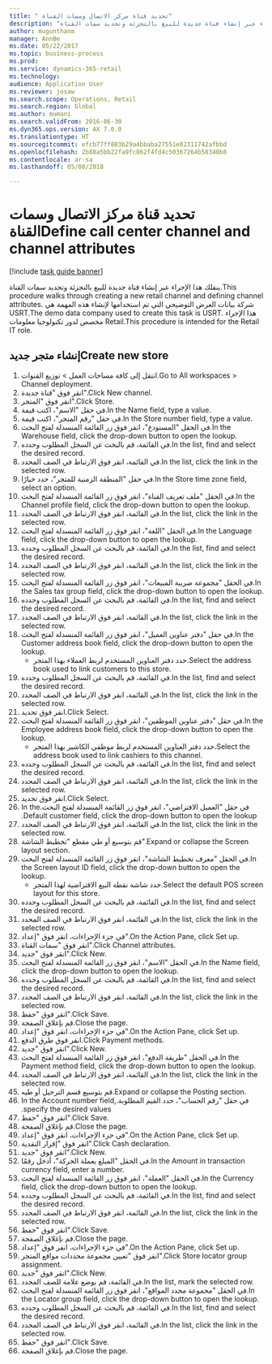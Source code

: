 ```yaml
--- 
title: " تحديد قناة مركز الاتصال وسمات القناة"
description: "ينقلك هذا الإجراء عبر إنشاء قناة جديدة للبيع بالتجزئة وتحديد سمات القناة."
author: mugunthanm
manager: AnnBe
ms.date: 05/22/2017
ms.topic: business-process
ms.prod: 
ms.service: dynamics-365-retail
ms.technology: 
audience: Application User
ms.reviewer: josaw
ms.search.scope: Operations, Retail
ms.search.region: Global
ms.author: mumani
ms.search.validFrom: 2016-06-30
ms.dyn365.ops.version: AX 7.0.0
ms.translationtype: HT
ms.sourcegitcommit: efcb77ff883b29a4bbaba27551e02311742afbbd
ms.openlocfilehash: 2b88a5bb22fa9fc862f4fd4c50367264b58340b8
ms.contentlocale: ar-sa
ms.lasthandoff: 05/08/2018

---
```

# <a name="define-call-center-channel-and-channel-attributes"></a><span data-ttu-id="e6f5b-103"> تحديد قناة مركز الاتصال وسمات القناة</span><span class="sxs-lookup"><span data-stu-id="e6f5b-103">Define call center channel and channel attributes</span></span>

[!include [task guide banner](../includes/task-guide-banner.md)]

<span data-ttu-id="e6f5b-104">ينقلك هذا الإجراء عبر إنشاء قناة جديدة للبيع بالتجزئة وتحديد سمات القناة.</span><span class="sxs-lookup"><span data-stu-id="e6f5b-104">This procedure walks through creating a new retail channel and defining channel attributes.</span></span> <span data-ttu-id="e6f5b-105">شركة بيانات العرض التوضيحي التي تم استخدامها لإنشاء هذه المهمة هي USRT.‬</span><span class="sxs-lookup"><span data-stu-id="e6f5b-105">The demo data company used to create this task is USRT.</span></span> <span data-ttu-id="e6f5b-106">هذا الإجراء مخصص لدور تكنولوجيا معلومات Retail‬.</span><span class="sxs-lookup"><span data-stu-id="e6f5b-106">This procedure is intended for the Retail IT role.</span></span>


## <a name="create-new-store"></a><span data-ttu-id="e6f5b-107">إنشاء متجر جديد</span><span class="sxs-lookup"><span data-stu-id="e6f5b-107">Create new store</span></span>
1. <span data-ttu-id="e6f5b-108">انتقل إلى كافة مساحات العمل > توزيع القنوات.</span><span class="sxs-lookup"><span data-stu-id="e6f5b-108">Go to All workspaces > Channel deployment.</span></span>
2. <span data-ttu-id="e6f5b-109">انقر فوق "قناة جديدة".</span><span class="sxs-lookup"><span data-stu-id="e6f5b-109">Click New channel.</span></span>
3. <span data-ttu-id="e6f5b-110">انقر فوق "المتجر".</span><span class="sxs-lookup"><span data-stu-id="e6f5b-110">Click Store.</span></span>
4. <span data-ttu-id="e6f5b-111">في حقل "الاسم"، اكتب قيمة.</span><span class="sxs-lookup"><span data-stu-id="e6f5b-111">In the Name field, type a value.</span></span>
5. <span data-ttu-id="e6f5b-112">في حقل "رقم المتجر"، اكتب قيمة.</span><span class="sxs-lookup"><span data-stu-id="e6f5b-112">In the Store number field, type a value.</span></span>
6. <span data-ttu-id="e6f5b-113">في الحقل "المستودع"، انقر فوق زر القائمة المنسدلة لفتح البحث.</span><span class="sxs-lookup"><span data-stu-id="e6f5b-113">In the Warehouse field, click the drop-down button to open the lookup.</span></span>
7. <span data-ttu-id="e6f5b-114">في القائمة، قم بالبحث عن السجل المطلوب وحدده.</span><span class="sxs-lookup"><span data-stu-id="e6f5b-114">In the list, find and select the desired record.</span></span>
8. <span data-ttu-id="e6f5b-115">في القائمة، انقر فوق الارتباط في الصف المحدد.</span><span class="sxs-lookup"><span data-stu-id="e6f5b-115">In the list, click the link in the selected row.</span></span>
9. <span data-ttu-id="e6f5b-116">في حقل "‏‫المنطقة الزمنية للمتجر‬"، حدد خيارًا.</span><span class="sxs-lookup"><span data-stu-id="e6f5b-116">In the Store time zone field, select an option.</span></span>
10. <span data-ttu-id="e6f5b-117">في الحقل "ملف تعريف القناة‬"، انقر فوق زر القائمة المنسدلة لفتح البحث.</span><span class="sxs-lookup"><span data-stu-id="e6f5b-117">In the Channel profile field, click the drop-down button to open the lookup.</span></span>
11. <span data-ttu-id="e6f5b-118">في القائمة، انقر فوق الارتباط في الصف المحدد.</span><span class="sxs-lookup"><span data-stu-id="e6f5b-118">In the list, click the link in the selected row.</span></span>
12. <span data-ttu-id="e6f5b-119">في الحقل "اللغة"، انقر فوق زر القائمة المنسدلة لفتح البحث.</span><span class="sxs-lookup"><span data-stu-id="e6f5b-119">In the Language field, click the drop-down button to open the lookup.</span></span>
13. <span data-ttu-id="e6f5b-120">في القائمة، قم بالبحث عن السجل المطلوب وحدده.</span><span class="sxs-lookup"><span data-stu-id="e6f5b-120">In the list, find and select the desired record.</span></span>
14. <span data-ttu-id="e6f5b-121">في القائمة، انقر فوق الارتباط في الصف المحدد.</span><span class="sxs-lookup"><span data-stu-id="e6f5b-121">In the list, click the link in the selected row.</span></span>
15. <span data-ttu-id="e6f5b-122">في الحقل "مجموعة ضريبة المبيعات"، انقر فوق زر القائمة المنسدلة لفتح البحث.</span><span class="sxs-lookup"><span data-stu-id="e6f5b-122">In the Sales tax group field, click the drop-down button to open the lookup.</span></span>
16. <span data-ttu-id="e6f5b-123">في القائمة، قم بالبحث عن السجل المطلوب وحدده.</span><span class="sxs-lookup"><span data-stu-id="e6f5b-123">In the list, find and select the desired record.</span></span>
17. <span data-ttu-id="e6f5b-124">في القائمة، انقر فوق الارتباط في الصف المحدد.</span><span class="sxs-lookup"><span data-stu-id="e6f5b-124">In the list, click the link in the selected row.</span></span>
18. <span data-ttu-id="e6f5b-125">في حقل "دفتر عناوين العميل"، انقر فوق زر القائمة المنسدلة لفتح البحث.</span><span class="sxs-lookup"><span data-stu-id="e6f5b-125">In the Customer address book field, click the drop-down button to open the lookup.</span></span>
    * <span data-ttu-id="e6f5b-126">حدد دفتر العناوين المستخدم لربط العملاء بهذا المتجر.</span><span class="sxs-lookup"><span data-stu-id="e6f5b-126">Select the address book used to link customers to this store.</span></span>  
19. <span data-ttu-id="e6f5b-127">في القائمة، قم بالبحث عن السجل المطلوب وحدده.</span><span class="sxs-lookup"><span data-stu-id="e6f5b-127">In the list, find and select the desired record.</span></span>
20. <span data-ttu-id="e6f5b-128">في القائمة، انقر فوق الارتباط في الصف المحدد.</span><span class="sxs-lookup"><span data-stu-id="e6f5b-128">In the list, click the link in the selected row.</span></span>
21. <span data-ttu-id="e6f5b-129">انقر فوق تحديد.</span><span class="sxs-lookup"><span data-stu-id="e6f5b-129">Click Select.</span></span>
22. <span data-ttu-id="e6f5b-130">في حقل "دفتر عناوين الموظفين"، انقر فوق زر القائمة المنسدلة لفتح البحث.</span><span class="sxs-lookup"><span data-stu-id="e6f5b-130">In the Employee address book field, click the drop-down button to open the lookup.</span></span>
    * <span data-ttu-id="e6f5b-131">حدد دفتر العناوين المستخدم لربط موظفي الكاشير بهذا المتجر.</span><span class="sxs-lookup"><span data-stu-id="e6f5b-131">Select the address book used to link cashiers to this channel.</span></span>  
23. <span data-ttu-id="e6f5b-132">في القائمة، قم بالبحث عن السجل المطلوب وحدده.</span><span class="sxs-lookup"><span data-stu-id="e6f5b-132">In the list, find and select the desired record.</span></span>
24. <span data-ttu-id="e6f5b-133">في القائمة، انقر فوق الارتباط في الصف المحدد.</span><span class="sxs-lookup"><span data-stu-id="e6f5b-133">In the list, click the link in the selected row.</span></span>
25. <span data-ttu-id="e6f5b-134">انقر فوق تحديد.</span><span class="sxs-lookup"><span data-stu-id="e6f5b-134">Click Select.</span></span>
26. <span data-ttu-id="e6f5b-135">في حقل "‏‫العميل الافتراضي"، انقر فوق زر القائمة المنسدلة لفتح البحث.</span><span class="sxs-lookup"><span data-stu-id="e6f5b-135">In the Default customer field, click the drop-down button to open the lookup.</span></span>
27. <span data-ttu-id="e6f5b-136">في القائمة، انقر فوق الارتباط في الصف المحدد.</span><span class="sxs-lookup"><span data-stu-id="e6f5b-136">In the list, click the link in the selected row.</span></span>
28. <span data-ttu-id="e6f5b-137">قم بتوسيع أو طي مقطع "تخطيط الشاشة".</span><span class="sxs-lookup"><span data-stu-id="e6f5b-137">Expand or collapse the Screen layout section.</span></span>
29. <span data-ttu-id="e6f5b-138">في الحقل "معرف تخطيط الشاشة"، انقر فوق زر القائمة المنسدلة لفتح البحث.</span><span class="sxs-lookup"><span data-stu-id="e6f5b-138">In the Screen layout ID field, click the drop-down button to open the lookup.</span></span>
    * <span data-ttu-id="e6f5b-139">حدد شاشة نقطة البيع الافتراضية لهذا المتجر.</span><span class="sxs-lookup"><span data-stu-id="e6f5b-139">Select the default POS screen layout for this store.</span></span>  
30. <span data-ttu-id="e6f5b-140">في القائمة، قم بالبحث عن السجل المطلوب وحدده.</span><span class="sxs-lookup"><span data-stu-id="e6f5b-140">In the list, find and select the desired record.</span></span>
31. <span data-ttu-id="e6f5b-141">في القائمة، انقر فوق الارتباط في الصف المحدد.</span><span class="sxs-lookup"><span data-stu-id="e6f5b-141">In the list, click the link in the selected row.</span></span>
32. <span data-ttu-id="e6f5b-142">في جزء الإجراءات، انقر فوق "إعداد".</span><span class="sxs-lookup"><span data-stu-id="e6f5b-142">On the Action Pane, click Set up.</span></span>
33. <span data-ttu-id="e6f5b-143">انقر فوق "سمات القناة".</span><span class="sxs-lookup"><span data-stu-id="e6f5b-143">Click Channel attributes.</span></span>
34. <span data-ttu-id="e6f5b-144">انقر فوق "جديد".</span><span class="sxs-lookup"><span data-stu-id="e6f5b-144">Click New.</span></span>
35. <span data-ttu-id="e6f5b-145">في الحقل "الاسم"، انقر فوق زر القائمة المنسدلة لفتح البحث.</span><span class="sxs-lookup"><span data-stu-id="e6f5b-145">In the Name field, click the drop-down button to open the lookup.</span></span>
36. <span data-ttu-id="e6f5b-146">في القائمة، قم بالبحث عن السجل المطلوب وحدده.</span><span class="sxs-lookup"><span data-stu-id="e6f5b-146">In the list, find and select the desired record.</span></span>
37. <span data-ttu-id="e6f5b-147">في القائمة، انقر فوق الارتباط في الصف المحدد.</span><span class="sxs-lookup"><span data-stu-id="e6f5b-147">In the list, click the link in the selected row.</span></span>
38. <span data-ttu-id="e6f5b-148">انقر فوق "حفظ".</span><span class="sxs-lookup"><span data-stu-id="e6f5b-148">Click Save.</span></span>
39. <span data-ttu-id="e6f5b-149">قم بإغلاق الصفحة.</span><span class="sxs-lookup"><span data-stu-id="e6f5b-149">Close the page.</span></span>
40. <span data-ttu-id="e6f5b-150">في جزء الإجراءات، انقر فوق "إعداد".</span><span class="sxs-lookup"><span data-stu-id="e6f5b-150">On the Action Pane, click Set up.</span></span>
41. <span data-ttu-id="e6f5b-151">انقر فوق طرق الدفع.</span><span class="sxs-lookup"><span data-stu-id="e6f5b-151">Click Payment methods.</span></span>
42. <span data-ttu-id="e6f5b-152">انقر فوق "جديد".</span><span class="sxs-lookup"><span data-stu-id="e6f5b-152">Click New.</span></span>
43. <span data-ttu-id="e6f5b-153">في الحقل "طريقة الدفع‬"، انقر فوق زر القائمة المنسدلة لفتح البحث.</span><span class="sxs-lookup"><span data-stu-id="e6f5b-153">In the Payment method field, click the drop-down button to open the lookup.</span></span>
44. <span data-ttu-id="e6f5b-154">في القائمة، انقر فوق الارتباط في الصف المحدد.</span><span class="sxs-lookup"><span data-stu-id="e6f5b-154">In the list, click the link in the selected row.</span></span>
45. <span data-ttu-id="e6f5b-155">قم بتوسيع قسم الترحيل أو طيه.</span><span class="sxs-lookup"><span data-stu-id="e6f5b-155">Expand or collapse the Posting section.</span></span>
46. <span data-ttu-id="e6f5b-156">في حقل "‏‫رقم الحساب"، حدد القيم المطلوبة.</span><span class="sxs-lookup"><span data-stu-id="e6f5b-156">In the Account number field, specify the desired values.</span></span>
47. <span data-ttu-id="e6f5b-157">انقر فوق "حفظ".</span><span class="sxs-lookup"><span data-stu-id="e6f5b-157">Click Save.</span></span>
48. <span data-ttu-id="e6f5b-158">قم بإغلاق الصفحة.</span><span class="sxs-lookup"><span data-stu-id="e6f5b-158">Close the page.</span></span>
49. <span data-ttu-id="e6f5b-159">في جزء الإجراءات، انقر فوق "إعداد".</span><span class="sxs-lookup"><span data-stu-id="e6f5b-159">On the Action Pane, click Set up.</span></span>
50. <span data-ttu-id="e6f5b-160">انقر فوق "إقرار النقدية".</span><span class="sxs-lookup"><span data-stu-id="e6f5b-160">Click Cash declaration.</span></span>
51. <span data-ttu-id="e6f5b-161">انقر فوق "جديد".</span><span class="sxs-lookup"><span data-stu-id="e6f5b-161">Click New.</span></span>
52. <span data-ttu-id="e6f5b-162">في الحقل "المبلغ بعملة الحركة‬"، أدخل رقمًا.</span><span class="sxs-lookup"><span data-stu-id="e6f5b-162">In the Amount in transaction currency field, enter a number.</span></span>
53. <span data-ttu-id="e6f5b-163">في الحقل "العملة"، انقر فوق زر القائمة المنسدلة لفتح البحث.</span><span class="sxs-lookup"><span data-stu-id="e6f5b-163">In the Currency field, click the drop-down button to open the lookup.</span></span>
54. <span data-ttu-id="e6f5b-164">في القائمة، قم بالبحث عن السجل المطلوب وحدده.</span><span class="sxs-lookup"><span data-stu-id="e6f5b-164">In the list, find and select the desired record.</span></span>
55. <span data-ttu-id="e6f5b-165">في القائمة، انقر فوق الارتباط في الصف المحدد.</span><span class="sxs-lookup"><span data-stu-id="e6f5b-165">In the list, click the link in the selected row.</span></span>
56. <span data-ttu-id="e6f5b-166">انقر فوق "حفظ".</span><span class="sxs-lookup"><span data-stu-id="e6f5b-166">Click Save.</span></span>
57. <span data-ttu-id="e6f5b-167">قم بإغلاق الصفحة.</span><span class="sxs-lookup"><span data-stu-id="e6f5b-167">Close the page.</span></span>
58. <span data-ttu-id="e6f5b-168">في جزء الإجراءات، انقر فوق "إعداد".</span><span class="sxs-lookup"><span data-stu-id="e6f5b-168">On the Action Pane, click Set up.</span></span>
59. <span data-ttu-id="e6f5b-169">انقر فوق "تعيين مجموعة محددات مواقع المتجر‬".</span><span class="sxs-lookup"><span data-stu-id="e6f5b-169">Click Store locator group assignment.</span></span>
60. <span data-ttu-id="e6f5b-170">انقر فوق "جديد".</span><span class="sxs-lookup"><span data-stu-id="e6f5b-170">Click New.</span></span>
61. <span data-ttu-id="e6f5b-171">في القائمة، قم بوضع علامة للصف المحدد.</span><span class="sxs-lookup"><span data-stu-id="e6f5b-171">In the list, mark the selected row.</span></span>
62. <span data-ttu-id="e6f5b-172">في الحقل "مجموعة محدد المواقع‬"، انقر فوق زر القائمة المنسدلة لفتح البحث.</span><span class="sxs-lookup"><span data-stu-id="e6f5b-172">In the Locator group field, click the drop-down button to open the lookup.</span></span>
63. <span data-ttu-id="e6f5b-173">في القائمة، قم بالبحث عن السجل المطلوب وحدده.</span><span class="sxs-lookup"><span data-stu-id="e6f5b-173">In the list, find and select the desired record.</span></span>
64. <span data-ttu-id="e6f5b-174">في القائمة، انقر فوق الارتباط في الصف المحدد.</span><span class="sxs-lookup"><span data-stu-id="e6f5b-174">In the list, click the link in the selected row.</span></span>
65. <span data-ttu-id="e6f5b-175">انقر فوق "حفظ".</span><span class="sxs-lookup"><span data-stu-id="e6f5b-175">Click Save.</span></span>
66. <span data-ttu-id="e6f5b-176">قم بإغلاق الصفحة.</span><span class="sxs-lookup"><span data-stu-id="e6f5b-176">Close the page.</span></span>


